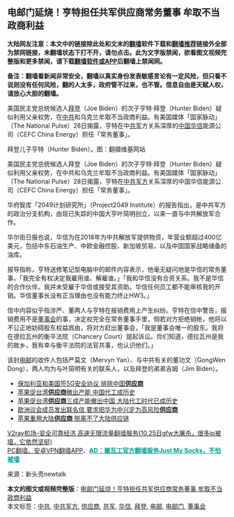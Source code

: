  <h2>电邮门延烧！亨特担任共军供应商常务董事 牟取不当政商利益</h2> <p class="notice"><b>大陆网友注意：本文中的链接除此处和文末的<a href="https://github.com/bannedbook/fanqiang" >翻墙</a>软件下载和<a href="https://github.com/killgcd/justmysocks/blob/master/README.md">翻墙推荐</a>链接外全部为禁网链接，未翻墙状态下打不开，请勿点击。此为文字版禁闻，欲看图文视频完整版和更多禁闻，请下载<a href="https://github.com/bannedbook/fanqiang">翻墙软件或APP</a>后翻墙上禁闻网。</p><p>备注：翻墙看新闻非常安全，翻墙以真实身份发表敏感言论有一定风险，但只看不说则没有任何风险，翻的人太多，政府管不过来，也不管。信息自由是天赋人权，请放心大胆的翻墙。</b></p>  <div class="entry"> <p id="summary">美国民主党总统候选人<a href="https://www.bannedbook.org/bnews/tag/%e6%8b%9c%e7%99%bb/" class="st_tag internal_tag" rel="tag" title="标签 拜登 下的日志">拜登</a>（Joe Biden）的次子亨特‧拜登（Hunter Biden）疑似利用父亲权势，在<a href="https://www.bannedbook.org/bnews/tag/%e4%b8%ad%e5%85%b1/" class="st_tag internal_tag" rel="tag" title="标签 中共 下的日志">中共</a>和乌克兰牟取不当政商利益。有美国媒体「国家脉动」（The National Pulse）28日揭露，亨特在中<a href="https://www.bannedbook.org/bnews/tag/%e5%85%b1%e5%86%9b/" class="st_tag internal_tag" rel="tag" title="标签 共军 下的日志">共军</a>方关系深厚的<span class='wp_keywordlink_affiliate'><a href="https://www.bannedbook.org/" title="中国" target="_blank">中国</a></span><a href="https://www.bannedbook.org/bnews/tag/%E5%8D%8E%E4%BF%A1/" class="st_tag internal_tag" rel="tag" title="标签 华信 下的日志">华信</a>能源公司（CEFC China Energy）担任「常务董事」。</p> <p id="conimg"></p> <p>拜登儿子亨特（Hunter Biden）。图：翻摄维基网站</p>  <p>美国民主党总统候选人拜登（Joe Biden）的次子亨特‧拜登（Hunter Biden）疑似利用父亲权势，在中共和乌克兰牟取不当政商利益。有美国媒体「国家脉动」（The National Pulse）28日揭露，亨特在<a href="https://www.bannedbook.org/bnews/tag/%e4%b8%ad%e5%85%b1%e5%86%9b%e6%96%b9/" class="st_tag internal_tag" rel="tag" title="标签 中共军方 下的日志">中共军方</a>关系深厚的中国华信能源公司（CEFC China Energy）担任「常务董事」。</p> <p>华府智库「2049计划研究所」（Project2049 Institute）的报告指出，是中共军方的政治分支机构，由现已失踪的中国大亨叶简明创立，以来一直与中共解放军合作。</p> <p>华尔街日报也说，华信为在2018年为中共解放军提供物资，年营业额超过400亿美元，包括中东石油生产、中欧金融控股、新加坡贸易，以及中国国家战略储备的油库。</p>  <p>报导指称，亨特送修笔记型电脑中的邮件内容表示，他毫无疑问地是华信的常务董事，「我完全有权决定我雇用谁、解雇谁。」「我和华信没有合资关系。我不是华信的合作伙伴。我并未受雇于华信或接受其资助。华信任何员工都不能审核我的开销。华信董事长没有正当理由也没有能力终止HW3。」</p> <p>信中内容似乎指涉严、董两人与亨特在报销费用上产生纠纷。亨特在信中警告，报销费用不是<a href="https://www.bannedbook.org/bnews/tag/%E8%91%A3%E4%BA%8B%E4%BC%9A/" class="st_tag internal_tag" rel="tag" title="标签 董事会 下的日志">董事会</a>的事，决定权完全在常务董事手里，倘若对方拒绝销帐，他将以不公正地妨碍股东权益爲由，将对方赶出董事会，「我是董事会唯一的股东。我将在德拉瓦州的衡平法院（Chancery Court）提起诉讼。你们知道，德拉瓦州是我的故乡，我有幸与衡平法院的法官共事，也认识他们。」</p> <p>该封<a href="https://www.bannedbook.org/bnews/tag/%E7%94%B5%E9%82%AE/" class="st_tag internal_tag" rel="tag" title="标签 电邮 下的日志">电邮</a>的收件人包括严莫文（Mervyn Yan）、与中共有关的董功文（GongWen Dong），两人均为与叶简明有关的联系人，以及拜登的弟弟吉姆（Jim Biden）。</p>  <ul class='op-related-articles' title='相关阅读'> <li><a href='https://www.bannedbook.org/bnews/cnnews/20201026/1420204.html' target='_blank'>保加利亚和美国签5G安全协议 排除中国<b>供应商</b></a></li> <li><a href='https://www.bannedbook.org/bnews/comments/20201016/1414590.html' target='_blank'>苹果促台湾<b>供应商</b>撤出产能 中国代工成历史</a></li> <li><a href='https://www.bannedbook.org/bnews/ssgc/20201015/1414295.html' target='_blank'>苹果促台湾<b>供应商</b>三成产能撤出中国 大陆代工时代已成历史</a></li> <li><a href='https://www.bannedbook.org/bnews/headline/20201015/1414035.html' target='_blank'>欧洲议会成员发出联名信 要求把华为中兴定为高风险<b>供应商</b></a></li> <li><a href='https://www.bannedbook.org/bnews/headline/20201009/1410781.html' target='_blank'>苹果重用大陆<b>供应商</b> 脱离不了大陆供应链</a></li> </ul> <p class="texttj"> <a href="https://www.bannedbook.org/forum23/topic22702.html" target="_blank">V2ray机场-安全可靠经济 高速无限流量翻墙服务(10.25日gfw大屠杀，很多ip被墙，它依然坚挺)</a><br/> <a href="https://github.com/bannedbook/fanqiang/wiki/%E7%A6%81%E9%97%BB%E7%BD%91%E5%AE%89%E5%8D%93%E7%BF%BB%E5%A2%99%E6%96%B0%E9%97%BBAPP" target="_blank">PC翻墙、安卓VPN翻墙APP</a>、<span onclick="window.open('https://github.com/killgcd/justmysocks/blob/master/README.md')" style="font-weight:bold;color:#00A191;cursor:pointer;text-decoration:underline;outline:none">AD：搬瓦工官方翻墙服务Just My Socks，不怕被墙</span></p><p> 来源：新头壳newtalk </p><a name='sharetosocial'></a>       <div><b>本文的图文或视频完整版</b>：<a href='https://www.bannedbook.org/bnews/topimagenews/20201030/1422510.html'>电邮门延烧！亨特担任共军供应商常务董事 牟取不当政商利益</a></div>  </div><!--END ENTRY--> <div class="postfooter"> <div>本文标签：<a href="https://www.bannedbook.org/bnews/tag/%e4%b8%ad%e5%85%b1/" rel="tag">中共</a>, <a href="https://www.bannedbook.org/bnews/tag/%e4%b8%ad%e5%85%b1%e5%86%9b%e6%96%b9/" rel="tag">中共军方</a>, <a href="https://www.bannedbook.org/bnews/tag/%E4%BE%9B%E5%BA%94%E5%95%86/" rel="tag">供应商</a>, <a href="https://www.bannedbook.org/bnews/tag/%e5%85%b1%e5%86%9b/" rel="tag">共军</a>, <a href="https://www.bannedbook.org/bnews/tag/%E5%8D%8E%E4%BF%A1/" rel="tag">华信</a>, <a href="https://www.bannedbook.org/bnews/tag/%e6%8b%9c%e7%99%bb/" rel="tag">拜登</a>, <a href="https://www.bannedbook.org/bnews/tag/%E7%94%B5%E9%82%AE/" rel="tag">电邮</a>, <a href="https://www.bannedbook.org/bnews/tag/%e7%94%b5%e9%82%ae%e9%97%a8/" rel="tag">电邮门</a>, <a href="https://www.bannedbook.org/bnews/tag/%E8%91%A3%E4%BA%8B%E4%BC%9A/" rel="tag">董事会</a></div>  </div><!--END POSTFOOTER--> 